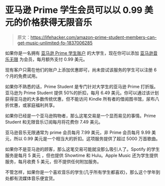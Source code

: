# 亚马逊 Prime 学生会员可以以 0.99 美元的价格获得无限音乐

> 原文：<https://lifehacker.com/amazon-prime-student-members-can-get-music-unlimited-fo-1837006285>

如果你是一名拥有 [亚马逊 Prime 学生账户](https://www.amazon.com/gp/student/signup/info/?_encoding=UTF8&asc_campaign=InlineText&asc_refurl=https://lifehacker.com/amazon-prime-student-members-can-get-music-unlimited-fo-1837006285&asc_source=&camp=1789&creative=9325&linkCode=pf4&linkId=c07e7042cf97de9d5886a0057707f002&ref_=assoc_tag_ph_1402130811706&tag=kinjalifehackerlink-20) 的大学生，现在你可以添加 [亚马逊音乐无限](https://www.amazon.com/gp/dmusic/promotions/prime.html?_encoding=UTF8&asc_campaign=InlineText&asc_refurl=https://lifehacker.com/amazon-prime-student-members-can-get-music-unlimited-fo-1837006285&asc_source=&camp=1789&creative=9325&linkCode=pf4&linkId=8cb4121dedf396031ebba4e67c0909cd&ref_=assoc_tag_ph_1402131587292&tag=kinjalifehackerlink-20) 为会员，每月额外支付 0.99 美元。



现有客户只需在他们的账户上添加优惠即可，尚未尝试该服务的学生可以注册 6 个月的免费试用。

如果你不熟悉的话，Prime Student 是专门针对大学生的亚马逊 Prime 打折版。亚马逊为 Prime Student 提供 50%的折扣，每月 6.49 美元。你可以通过该计划获得亚马逊的大多数传统优惠，但不能访问 Kindle 所有者的借阅图书馆，尿布八折优惠，或家庭福利共享。

如果你已经是一个亚马逊购物者，那么这笔交易是一个显而易见的事情。Prime Student 和无限音乐订阅每月将花费你 7.49 美元。

亚马逊音乐无限通常为 prime 会员每月 7.99 美元，非 Prime 会员每月 9.99 美元，所以 0.99 美元是一个相当大的折扣。这项服务提供了超过 5000 万首歌曲。

如果你不是亚马逊的顾客，那么这笔交易可能就没那么吸引人了。Spotify 的学生服务是每月 5 美元 ，但也提供 Showtime 和 Hulu。Apple Music 还为学生提供服务，每月收费 5 美元，但不提供任何附加服务。

不管怎样，如果你是一个喜欢音乐的学生(几乎所有学生都喜欢)，那么这个学年到处都有流媒体音乐便宜货。